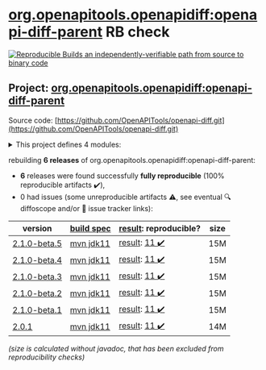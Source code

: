 [org.openapitools.openapidiff:openapi-diff-parent](https://central.sonatype.com/artifact/org.openapitools.openapidiff/openapi-diff-parent/2.1.0-beta.5/versions) RB check
=======

[![Reproducible Builds](https://reproducible-builds.org/images/logos/rb.svg) an independently-verifiable path from source to binary code](https://reproducible-builds.org/)

## Project: [org.openapitools.openapidiff:openapi-diff-parent](https://central.sonatype.com/artifact/org.openapitools.openapidiff/openapi-diff-parent/2.1.0-beta.5/versions)

Source code: [https://github.com/OpenAPITools/openapi-diff.git](https://github.com/OpenAPITools/openapi-diff.git)

<details><summary>This project defines 4 modules:</summary>

* [org.openapitools.openapidiff:openapi-diff-cli](https://central.sonatype.com/artifact/org.openapitools.openapidiff/openapi-diff-cli/2.1.0-beta.5)
* [org.openapitools.openapidiff:openapi-diff-core](https://central.sonatype.com/artifact/org.openapitools.openapidiff/openapi-diff-core/2.1.0-beta.5)
* [org.openapitools.openapidiff:openapi-diff-maven](https://central.sonatype.com/artifact/org.openapitools.openapidiff/openapi-diff-maven/2.1.0-beta.5)
* [org.openapitools.openapidiff:openapi-diff-parent](https://central.sonatype.com/artifact/org.openapitools.openapidiff/openapi-diff-parent/2.1.0-beta.5)
</details>

rebuilding **6 releases** of org.openapitools.openapidiff:openapi-diff-parent:
- **6** releases were found successfully **fully reproducible** (100% reproducible artifacts :heavy_check_mark:),
- 0 had issues (some unreproducible artifacts :warning:, see eventual :mag: diffoscope and/or :memo: issue tracker links):

| version | [build spec](/BUILDSPEC.md) | [result](https://reproducible-builds.org/docs/jvm/): reproducible? | size |
| -- | --------- | ------ | -- |
| [2.1.0-beta.5](https://central.sonatype.com/artifact/org.openapitools.openapidiff/openapi-diff-parent/2.1.0-beta.5/pom) | [mvn jdk11](openapi-diff-2.1.0-beta.5.buildspec) | [result](openapi-diff-parent-2.1.0-beta.5.buildinfo): [11 :heavy_check_mark: ](openapi-diff-parent-2.1.0-beta.5.buildcompare) | 15M |
| [2.1.0-beta.4](https://central.sonatype.com/artifact/org.openapitools.openapidiff/openapi-diff-parent/2.1.0-beta.4/pom) | [mvn jdk11](openapi-diff-2.1.0-beta.4.buildspec) | [result](openapi-diff-parent-2.1.0-beta.4.buildinfo): [11 :heavy_check_mark: ](openapi-diff-parent-2.1.0-beta.4.buildcompare) | 15M |
| [2.1.0-beta.3](https://central.sonatype.com/artifact/org.openapitools.openapidiff/openapi-diff-parent/2.1.0-beta.3/pom) | [mvn jdk11](openapi-diff-2.1.0-beta.3.buildspec) | [result](openapi-diff-parent-2.1.0-beta.3.buildinfo): [11 :heavy_check_mark: ](openapi-diff-parent-2.1.0-beta.3.buildcompare) | 15M |
| [2.1.0-beta.2](https://central.sonatype.com/artifact/org.openapitools.openapidiff/openapi-diff-parent/2.1.0-beta.2/pom) | [mvn jdk11](openapi-diff-2.1.0-beta.2.buildspec) | [result](openapi-diff-parent-2.1.0-beta.2.buildinfo): [11 :heavy_check_mark: ](openapi-diff-parent-2.1.0-beta.2.buildcompare) | 15M |
| [2.1.0-beta.1](https://central.sonatype.com/artifact/org.openapitools.openapidiff/openapi-diff-parent/2.1.0-beta.1/pom) | [mvn jdk11](openapi-diff-2.1.0-beta.1.buildspec) | [result](openapi-diff-parent-2.1.0-beta.1.buildinfo): [11 :heavy_check_mark: ](openapi-diff-parent-2.1.0-beta.1.buildcompare) | 15M |
| [2.0.1](https://central.sonatype.com/artifact/org.openapitools.openapidiff/openapi-diff-parent/2.0.1/pom) | [mvn jdk11](openapi-diff-2.0.1.buildspec) | [result](openapi-diff-parent-2.0.1.buildinfo): [11 :heavy_check_mark: ](openapi-diff-parent-2.0.1.buildcompare) | 14M |

<i>(size is calculated without javadoc, that has been excluded from reproducibility checks)</i>
